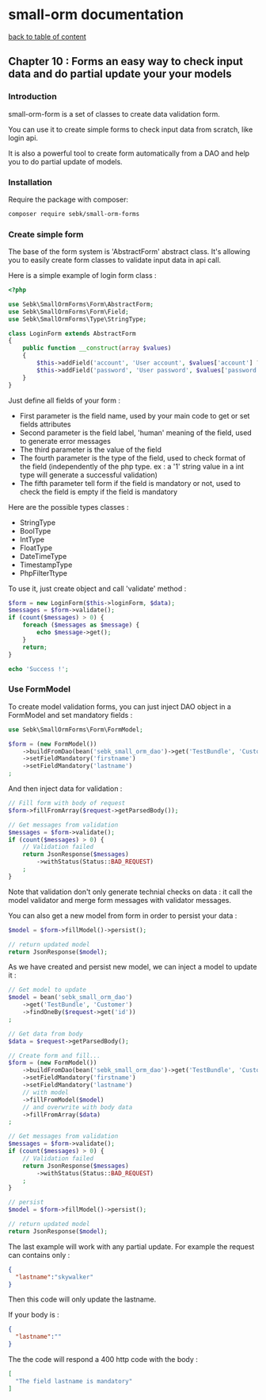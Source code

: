 # small-orm documentation

[back to table of content](table-of-content.md)

## Chapter 10 : Forms an easy way to check input data and do partial update your your models

### Introduction

small-orm-form is a set of classes to create data validation form.

You can use it to create simple forms to check input data from scratch, like login api.

It is also a powerful tool to create form automatically from a DAO and help you to do partial update of models.

### Installation

Require the package with composer:
```bash
composer require sebk/small-orm-forms
```

### Create simple form

The base of the form system is 'AbstractForm' abstract class. It's allowing you to easily create form classes to validate input data in api call.

Here is a simple example of login form class :
```php
<?php

use Sebk\SmallOrmForms\Form\AbstractForm;
use Sebk\SmallOrmForms\Form\Field;
use Sebk\SmallOrmForms\Type\StringType;

class LoginForm extends AbstractForm
{
    public function __construct(array $values)
    {
        $this->addField('account', 'User account', $values['account'] ?? null, StringType::TYPE_STRING, Field::MANDATORY);
        $this->addField('password', 'User password', $values['password'] ?? null, StringType::TYPE_STRING, Field::MANDATORY);
    }
}
```

Just define all fields of your form :
* First parameter is the field name, used by your main code to get or set fields attributes
* Second parameter is the field label, 'human' meaning of the field, used to generate error messages
* The third parameter is the value of the field
* The fourth parameter is the type of the field, used to check format of the field (independently of the php type. ex : a '1' string value in a int type will generate a successful validation)
* The fifth parameter tell form if the field is mandatory or not, used to check the field is empty if the field is mandatory

Here are the possible types classes :
* StringType
* BoolType
* IntType
* FloatType
* DateTimeType
* TimestampType
* PhpFilterTtype

To use it, just create object and call 'validate' method :
```php
$form = new LoginForm($this->loginForm, $data);
$messages = $form->validate();
if (count($messages) > 0) {
    foreach ($messages as $message) {
        echo $message->get();
    }
    return;
}

echo 'Success !';
```

### Use FormModel

To create model validation forms, you can just inject DAO object in a FormModel and set mandatory fields :
```php
use Sebk\SmallOrmForms\Form\FormModel;

$form = (new FormModel())
    ->buildFromDao(bean('sebk_small_orm_dao')->get('TestBundle', 'Customer'))
    ->setFieldMandatory('firstname')
    ->setFieldMandatory('lastname')
;
```

And then inject data for validation :
```php
// Fill form with body of request
$form->fillFromArray($request->getParsedBody());

// Get messages from validation
$messages = $form->validate();
if (count($messages) > 0) {
    // Validation failed
    return JsonResponse($messages)
        ->withStatus(Status::BAD_REQUEST)
    ;
}
```

Note that validation don't only generate technial checks on data : it call the model validator and merge form messages with validator messages.

You can also get a new model from form in order to persist your data :
```php
$model = $form->fillModel()->persist();

// return updated model
return JsonResponse($model);
```

As we have created and persist new model, we can inject a model to update it :
```php
// Get model to update
$model = bean('sebk_small_orm_dao')
    ->get('TestBundle', 'Customer')
    ->findOneBy($request->get('id'))
;

// Get data from body
$data = $request->getParsedBody();

// Create form and fill...
$form = (new FormModel())
    ->buildFromDao(bean('sebk_small_orm_dao')->get('TestBundle', 'Customer'))
    ->setFieldMandatory('firstname')
    ->setFieldMandatory('lastname')
    // with model
    ->fillFromModel($model)
    // and overwrite with body data
    ->fillFromArray($data)
;

// Get messages from validation
$messages = $form->validate();
if (count($messages) > 0) {
    // Validation failed
    return JsonResponse($messages)
        ->withStatus(Status::BAD_REQUEST)
    ;
}

// persist
$model = $form->fillModel()->persist();

// return updated model
return JsonResponse($model);
```

The last example will work with any partial update. For example the request can contains only :
```json
{
  "lastname":"skywalker"
}
```

Then this code will only update the lastname.

If your body is :
```json
{
  "lastname":""
}
```

The the code will respond a 400 http code with the body :
```json
[
  "The field lastname is mandatory"
]
```